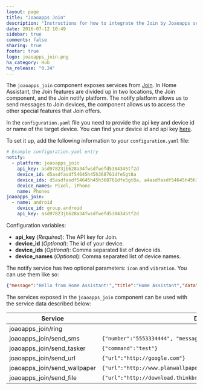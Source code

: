 ```yaml
---
layout: page
title: "Joaoapps Join"
description: "Instructions for how to integrate the Join by Joaoapps service within Home Assistant."
date: 2016-07-12 10:49
sidebar: true
comments: false
sharing: true
footer: true
logo: joaoapps_join.png
ha_category: Hub
ha_release: "0.24"
---
```


The `joaoapps_join` component exposes services from [Join](http://joaoapps.com/join). In Home Assistant, the Join features are divided up in two locations, the Join component, and the Join notify platform. The notify platform allows us to send messages to Join devices, the component allows us to access the other special features that Join offers.

In the `configuration.yaml` file you need to provide the api key and device id or name of the target device.  You can find your device id and api key [here](https://joinjoaomgcd.appspot.com/).

To set it up, add the following information to your `configuration.yaml` file:

```yaml
# Example configuration.yaml entry
notify:
  - platform: joaoapps_join
    api_key: asd97823jb628a34fwsdfwefd5384345tf2d
    device_id: d5asdfasdf54645h45h368761dfe5gt8a
    device_ids: d5asdfasdf54645h45h368761dfe5gt8a, a4asdfasdf54645h45h368761dfe5gt3b
    device_names: Pixel, iPhone
    name: Phones
joaoapps_join:
  - name: android
    device_id: group.android
    api_key: asd97823jb628a34fwsdfwefd5384345tf2d
```

Configuration variables:

- **api_key** (*Required*): The API key for Join.
- **device_id** (*Optional*): The id of your device.
- **device_ids** (*Optional*): Comma separated list of device ids.
- **device_names** (*Optional*): Comma separated list of device names.

The notify service has two optional parameters: `icon` and `vibration`. You can use them like so:

```json
{"message":"Hello from Home Assistant!","title":"Home Assistant","data":{"icon":"https://goo.gl/xeetdy", "vibration":"0,65,706,86,657,95,668,100"}}
```

The services exposed in the `joaoapps_join` component can be used with the service data described below:

| Service                       | Data                                                              |
|------------------------------ |------------------------------------------------------------------ |
| joaoapps_join/ring            |                                                                   |
| joaoapps_join/send_sms        | `{"number":"5553334444", "message":"Hello!"}`                       |
| joaoapps_join/send_tasker     | `{"command":"test"}`                                                |
| joaoapps_join/send_url        | `{"url":"http://google.com"}`                                       |
| joaoapps_join/send_wallpaper  | `{"url":"http://www.planwallpaper.com/static/images/ZhGEqAP.jpg"}`  |
| joaoapps_join/send_file       | `{"url":"http://download.thinkbroadband.com/5MB.zip"}`              |

